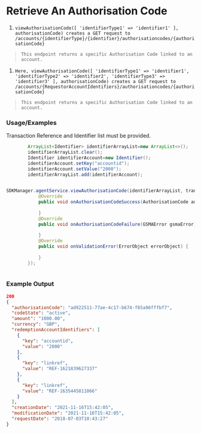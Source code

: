 # Retrieve An Authorisation Code

1. `viewAuthorisationCode([ 'identifierType1' => 'identifier1' ], authorisationCode) creates a GET request to /accounts/{identifierType}/{identifier}/authorisationcodes/{authorisationCode}`

> `This endpoint returns a specific Authorisation Code linked to an account.`
1. `Here, viewAuthorisationCode([ 'identifierType1' => 'identifier1', 'identifierType2' => 'identifier2', 'identifierType3' => 'identifier3' ], authorisationCode) creates a GET request to /accounts/{RequestorAccountIdentifiers}/authorisationcodes/{authorisationCode}`
> `This endpoint returns a specific Authorisation Code linked to an account.`
### Usage/Examples

Transaction Reference and Identifier list must be provided.

```java
        ArrayList<Identifier> identifierArrayList=new ArrayList<>();
        identifierArrayList.clear();
        Identifier identifierAccount=new Identifier();
        identifierAccount.setKey("accountid");
        identifierAccount.setValue("2000");
        identifierArrayList.add(identifierAccount);
 
```

```java
SDKManager.agentService.viewAuthorisationCode(identifierArrayList, transactionRef, new AuthorisationCodeItemInterface() {
            @Override
            public void onAuthorisationCodeSuccess(AuthorisationCode authorisationCodeItem) {
     
            }
            @Override
            public void onAuthorisationCodeFailure(GSMAError gsmaError) {
             
            }
            @Override
            public void onValidationError(ErrorObject errorObject) {
            
            }
        });
        
```

### Example Output

```json
200
{
  "authorisationCode": "ad922511-77ae-4c17-b674-f85a96fffbf7",
  "codeState": "active",
  "amount": "1000.00",
  "currency": "GBP",
  "redemptionAccountIdentifiers": [
    {
      "key": "accountid",
      "value": "2000"
    },
    {
      "key": "linkref",
      "value": "REF-1621839627337"
    },
    {
      "key": "linkref",
      "value": "REF-1635445811066"
    }
  ],
  "creationDate": "2021-11-16T15:42:05",
  "modificationDate": "2021-11-16T15:42:05",
  "requestDate": "2018-07-03T10:43:27"
}
```
